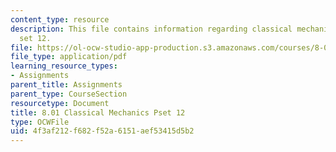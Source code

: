 ```yaml
---
content_type: resource
description: This file contains information regarding classical mechanics problem
  set 12.
file: https://ol-ocw-studio-app-production.s3.amazonaws.com/courses/8-01sc-classical-mechanics-fall-2016/4f3af212f682f52a6151aef53415d5b2_MIT8_01F16_pset12.pdf
file_type: application/pdf
learning_resource_types:
- Assignments
parent_title: Assignments
parent_type: CourseSection
resourcetype: Document
title: 8.01 Classical Mechanics Pset 12
type: OCWFile
uid: 4f3af212-f682-f52a-6151-aef53415d5b2
---
```

